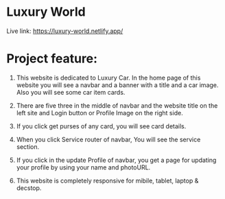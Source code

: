 # Luxury World

Live link:  https://luxury-world.netlify.app/

# Project feature:
1. This website is dedicated to Luxury Car. In the home page of this website you will see a navbar and a banner with a title and a car image. Also you will see some car item cards.

2. There are five three in the middle of navbar and the website title on the left site and Login button or Profile Image on the right side.

3. If you click get purses of any card, you will see card details.

4. When you click Service router of navbar, You will see the service section.

5. If you click in the update Profile of navbar, you get a page for updating your profile by using your name and photoURL.

6. This website is completely responsive for mibile, tablet, laptop & decstop. 
